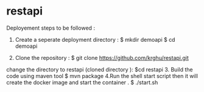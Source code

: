 # restapi
Deployement steps to be followed :

1. Create a seperate deployment directory :
  $ mkdir demoapi
  $ cd demoapi

2. Clone the repository :
  $ git clone https://github.com/krghu/restapi.git

  change the directory to restapi (cloned directory ):
  $cd restapi 
3. Build the code using maven tool 
  $ mvn package
4.Run the shell start script then it will create the docker image and start the container .
  $ ./start.sh


